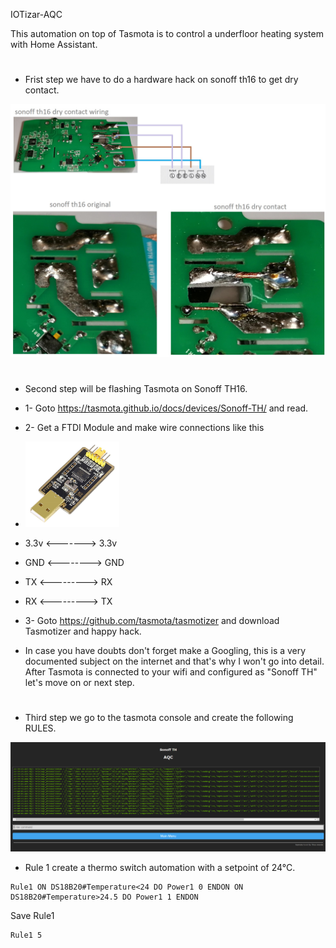 IOTizar-AQC

This automation on top of Tasmota is to control a underfloor heating system with Home Assistant.
#
- Frist step we have to do a hardware hack on sonoff th16 to get dry contact.
<img src="./pictures/sonoff th16 conversion.jpg" width="600">

#
- Second step will be flashing Tasmota on Sonoff TH16.
- 1- Goto https://tasmota.github.io/docs/devices/Sonoff-TH/ and read.
- 2- Get a FTDI Module and make wire connections like this
- <img src="./pictures/ftdi_module.jpg" width="150"> 
- 3.3v <-------> 3.3v
- GND <--------> GND
- TX <---------> RX
- RX <---------> TX
 
- 3- Goto https://github.com/tasmota/tasmotizer and download Tasmotizer and happy hack.

- In case you have doubts don't forget make a Googling, this is a very documented subject on the internet and that's why I won't go into detail.
After Tasmota is connected to your wifi and configured as "Sonoff TH" let's move on or next step.

#
- Third step we go to the tasmota console and create the following RULES.
<img src="./pictures/consola_tasmota.png">

- Rule 1 create a thermo switch automation with a setpoint of 24°C.

```
Rule1 ON DS18B20#Temperature<24 DO Power1 0 ENDON ON DS18B20#Temperature>24.5 DO Power1 1 ENDON
```
Save Rule1 
```
Rule1 5
```
